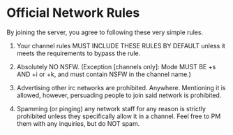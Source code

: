 # Official Network Rules

By joining the server, you agree to following these very simple rules.

1) Your channel rules MUST INCLUDE THESE RULES BY DEFAULT unless it meets the requirements to bypass the rule.

2) Absolutely NO NSFW. (Exception [channels only]: Mode MUST BE +s AND +i or +k, and must contain NSFW in the channel name.)

3) Advertising other irc networks are prohibited. Anywhere. Mentioning it is allowed, however, persuading people to join said network is prohibited.

4) Spamming (or pinging) any network staff for any reason is strictly prohibited unless they specifically allow it in a channel. Feel free to PM them with any inquiries, but do NOT spam.
